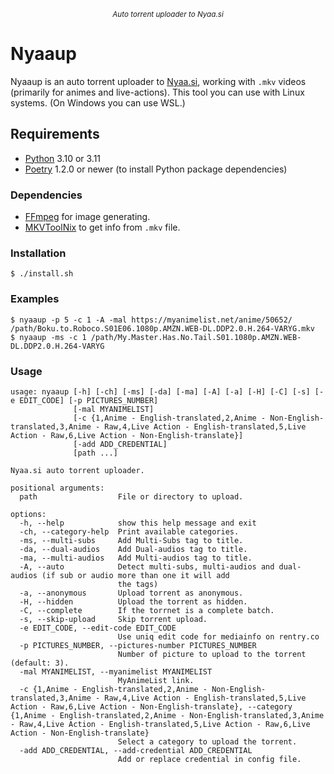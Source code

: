 <p align="center">
<sup><em>Auto torrent uploader to Nyaa.si</em></sup>
</p>

# Nyaaup

Nyaaup is an auto torrent uploader to [Nyaa.si](https://nyaa.si/), working with `.mkv` videos (primarily for animes and live-actions).
This tool you can use with Linux systems. (On Windows you can use WSL.)

## Requirements

- [Python](https://python.org/) 3.10 or 3.11
- [Poetry](https://python-poetry.org/) 1.2.0 or newer (to install Python package dependencies)

### Dependencies

- [FFmpeg](https://fmpeg.org/) for image generating.
- [MKVToolNix](https://mkvtoolnix.download/downloads.html) to get info from `.mkv` file.

### Installation

```shell
$ ./install.sh
```

### Examples

`$ nyaaup -p 5 -c 1 -A -mal https://myanimelist.net/anime/50652/ /path/Boku.to.Roboco.S01E06.1080p.AMZN.WEB-DL.DDP2.0.H.264-VARYG.mkv`
</br>
`$ nyaaup -ms -c 1 /path/My.Master.Has.No.Tail.S01.1080p.AMZN.WEB-DL.DDP2.0.H.264-VARYG`

### Usage

```
usage: nyaaup [-h] [-ch] [-ms] [-da] [-ma] [-A] [-a] [-H] [-C] [-s] [-e EDIT_CODE] [-p PICTURES_NUMBER]
              [-mal MYANIMELIST]
              [-c {1,Anime - English-translated,2,Anime - Non-English-translated,3,Anime - Raw,4,Live Action - English-translated,5,Live Action - Raw,6,Live Action - Non-English-translate}]
              [-add ADD_CREDENTIAL]
              [path ...]

Nyaa.si auto torrent uploader.

positional arguments:
  path                  File or directory to upload.

options:
  -h, --help            show this help message and exit
  -ch, --category-help  Print available categories.
  -ms, --multi-subs     Add Multi-Subs tag to title.
  -da, --dual-audios    Add Dual-audios tag to title.
  -ma, --multi-audios   Add Multi-audios tag to title.
  -A, --auto            Detect multi-subs, multi-audios and dual-audios (if sub or audio more than one it will add
                        the tags)
  -a, --anonymous       Upload torrent as anonymous.
  -H, --hidden          Upload the torrent as hidden.
  -C, --complete        If the torrnet is a complete batch.
  -s, --skip-upload     Skip torrent upload.
  -e EDIT_CODE, --edit-code EDIT_CODE
                        Use uniq edit code for mediainfo on rentry.co
  -p PICTURES_NUMBER, --pictures-number PICTURES_NUMBER
                        Number of picture to upload to the torrent (default: 3).
  -mal MYANIMELIST, --myanimelist MYANIMELIST
                        MyAnimeList link.
  -c {1,Anime - English-translated,2,Anime - Non-English-translated,3,Anime - Raw,4,Live Action - English-translated,5,Live Action - Raw,6,Live Action - Non-English-translate}, --category {1,Anime - English-translated,2,Anime - Non-English-translated,3,Anime - Raw,4,Live Action - English-translated,5,Live Action - Raw,6,Live Action - Non-English-translate}
                        Select a category to upload the torrent.
  -add ADD_CREDENTIAL, --add-credential ADD_CREDENTIAL
                        Add or replace credential in config file.
```
